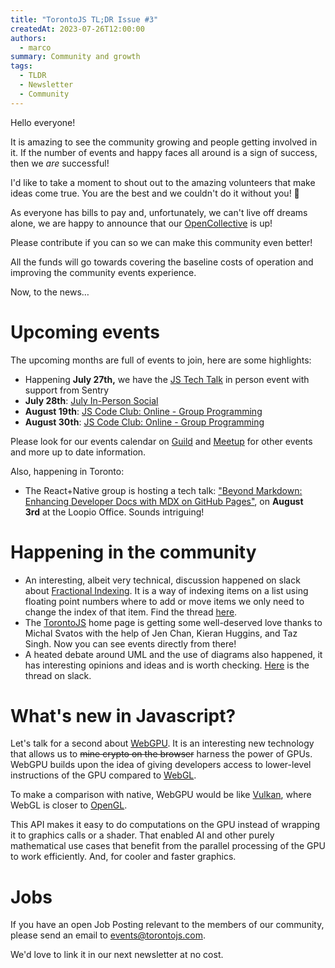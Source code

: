```yaml
---
title: "TorontoJS TL;DR Issue #3"
createdAt: 2023-07-26T12:00:00
authors:
  - marco
summary: Community and growth
tags:
  - TLDR
  - Newsletter
  - Community
---
```


Hello everyone!

It is amazing to see the community growing and people getting involved in it. If the number of events and happy faces all around is a sign of success, then we _are_ successful!

I'd like to take a moment to shout out to the amazing volunteers that make ideas come true. You are the best and we couldn't do it without you! 🥳

As everyone has bills to pay and, unfortunately, we can't live off dreams alone, we are happy to announce that our [OpenCollective](https://opencollective.com/torontojs) is up!

Please contribute if you can so we can make this community even better!

All the funds will go towards covering the baseline costs of operation and improving the community events experience.

Now, to the news…

# Upcoming events

The upcoming months are full of events to join, here are some highlights:

- Happening **July 27th,** we have the [JS Tech Talk](https://guild.host/events/js-tech-talk-web-fonts-l8sro4) in person event with support from Sentry
- **July 28th**: [July In-Person Social](https://guild.host/events/july-inperson-social-uobh57)
- **August 19th**: [JS Code Club: Online - Group Programming](https://www.meetup.com/torontojs/events/fqnzftyfclbzb/)
- **August 30th**: [JS Code Club: Online - Group Programming](https://www.meetup.com/torontojs/events/ttfwftyfclbnc/)

Please look for our events calendar on [Guild](https://guild.host/torontojs/events) and [Meetup](https://www.meetup.com/torontojs/events/) for other events and more up to date information.

Also, happening in Toronto:

- The React+Native group is hosting a tech talk: ["Beyond Markdown: Enhancing Developer Docs with MDX on GitHub Pages"](https://www.meetup.com/toronto-react-native/events/294618947/), on **August 3rd** at the Loopio Office. Sounds intriguing!

# Happening in the community

- An interesting, albeit very technical, discussion happened on slack about [Fractional Indexing](https://madebyevan.com/algos/crdt-fractional-indexing/). It is a way of indexing items on a list using floating point numbers where to add or move items we only need to change the index of that item. Find the thread [here](https://torontojs.slack.com/archives/C0664SCTG/p1689692101093849).
- The [TorontoJS](https://torontojs.com/) home page is getting some well-deserved love thanks to Michal Svatos with the help of Jen Chan, Kieran Huggins, and Taz Singh. Now you can see events directly from there!
- A heated debate around UML and the use of diagrams also happened, it has interesting opinions and ideas and is worth checking. [Here](https://torontojs.slack.com/archives/C0649AUFL/p1689884290862179) is the thread on slack.

# What's new in Javascript?

Let's talk for a second about [WebGPU](https://developer.mozilla.org/en-US/docs/Web/API/WebGPU_API). It is an interesting new technology that allows us to ~~mine crypto on the browser~~ harness the power of GPUs. WebGPU builds upon the idea of giving developers access to lower-level instructions of the GPU compared to [WebGL](https://developer.mozilla.org/en-US/docs/Web/API/WebGL_API).

To make a comparison with native, WebGPU would be like [Vulkan](https://en.wikipedia.org/wiki/Vulkan), where WebGL is closer to [OpenGL](https://en.wikipedia.org/wiki/OpenGL).

This API makes it easy to do computations on the GPU instead of wrapping it to graphics calls or a shader. That enabled AI and other purely mathematical use cases that benefit from the parallel processing of the GPU to work efficiently. And, for cooler and faster graphics.

# Jobs

If you have an open Job Posting relevant to the members of our community, please send an email to [events@torontojs.com](mailto:events@torontojs.com).

We'd love to link it in our next newsletter at no cost.
